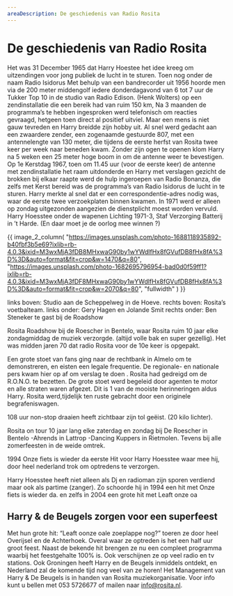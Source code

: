 ```yaml
---
areaDescription: De geschiedenis van Radio Rosita
---
```


# De geschiedenis van Radio Rosita

Het was 31 December 1965 dat Harry Hoestee het idee kreeg om uitzendingen voor jong publiek de lucht in te sturen. Toen nog onder de naam Radio Isidorus
Met behulp van een bandrecorder uit 1956 hoorde men via de 200 meter middengolf iedere donderdagavond van 6 tot 7 uur de Tukker Top 10 in de studio van Radio Edison. (Henk Wolters) op een zendinstallatie die een bereik had van ruim 150 km, Na 3 maanden de programma’s te hebben ingesproken werd telefonisch om reacties gevraagd, hetgeen toen direct al positief uitviel. Maar een mens is niet gauw tevreden en Harry breidde zijn hobby uit. Al snel werd gedacht aan een zwaardere zender, een zogenaamde gestuurde 807, met een antennelengte van 130 meter, die tijdens de eerste herfst van Rosita twee keer per week naar beneden kwam. Zonder zijn ogen te openen klom Harry na 5 weken een 25 meter hoge boom in om de antenne weer te bevestigen. Op 1e Kerstdag 1967, toen om 11.45 uur (voor de eerste keer) de antenne met zendinstallatie het raam uitdonderde en Harry met verslagen gezicht de brokken bij elkaar raapte werd de hulp ingeroepen van Radio Bonanza, die zelfs met Kerst bereid was de programma’s van Radio Isidorus de lucht in te sturen. Harry merkte al snel dat er een correspondentie-adres nodig was, waar de eerste twee verzoekplaten binnen kwamen.
In 1971 werd er alleen op zondag uitgezonden aangezien de dienstplicht moest worden vervuld. Harry Hoesstee onder de wapenen Lichting 1971-3, Staf Verzorging Batterij in ’t Harde. (En daar moet je de oorlog mee winnen ?)

{{ image_2_column(
  "https://images.unsplash.com/photo-1688118935892-b40fbf3b5e69?ixlib=rb-4.0.3&ixid=M3wxMjA3fDB8MHxwaG90by1wYWdlfHx8fGVufDB8fHx8fA%3D%3D&auto=format&fit=crop&w=1470&q=80",
  "https://images.unsplash.com/photo-1682695796954-bad0d0f59ff1?ixlib=rb-4.0.3&ixid=M3wxMjA3fDF8MHxwaG90by1wYWdlfHx8fGVufDB8fHx8fA%3D%3D&auto=format&fit=crop&w=2070&q=80",
  "fullwidth"
) }}

links boven: Studio aan de Scheppelweg in de Hoeve.
rechts boven:  Rosita’s voetbalteam.
links onder: Gery Hagen  en Jolande Smit
rechts onder: Ben Steneker te gast bij de Roadshow

Rosita Roadshow bij de Roescher in Bentelo, waar Rosita ruim 10 jaar elke zondagmiddag de muziek verzorgde.
(altijd volle bak en super gezellig). Het was midden jaren 70 dat radio Rosita voor de 10e keer is opgepakt.

Een grote stoet van fans ging naar de rechtbank in Almelo om te demonstreren, en eisten een legale frequentie. De regionale- en nationale pers kwam hier op af om verslag te doen .
Rosita had gedreigd om de R.O.N.O. te bezetten. De grote stoet werd begeleid door agenten te motor en alle straten waren afgezet. Dit is 1 van de mooiste herinneringen aldus Harry.
Rosita werd,tijdelijk ten ruste gebracht door een originele begrafeniswagen.

108 uur non-stop draaien heeft zichtbaar zijn tol geëist. (20 kilo lichter).

Rosita on tour 10 jaar lang elke zaterdag en zondag bij De Roescher in Bentelo -Ahrends in Lattrop -Dancing Kuppers in Rietmolen.
Tevens bij alle zomerfeesten in de weide omtrek.

1994 Onze fiets is wieder da eerste Hit voor Harry Hoesstee waar mee hij, door heel nederland trok om optredens te verzorgen.

Harry Hoesstee heeft niet alleen als Dj en radioman zijn sporen verdiend maar ook als partime (zanger).
Zo schoorde hij in 1994 een hit met Onze fiets is wieder da. en zelfs in 2004 een grote hit met Leaft onze oa
## Harry & de Beugels zorgen voor een superfeest

Met hun grote hit: “Leaft oonze oale zoeplappe nog?” toeren ze door heel Overijsel en de Achterhoek. Overal waar ze optreden is het een half uur groot feest. Naast de bekende hit brengen ze nu een compleet programma waarbij het feestgehalte 100% is. Ook verschijnen ze op veel radio en tv stations. Ook Groningen heeft Harry en de Beugels inmiddels ontdekt, en Nederland zal de komende tijd nog veel van ze horen!
Het Management van Harry & De Beugels is in handen van Rosita muziekorganisatie. Voor info kunt u bellen met 053 5726677 of mailen naar info@rosita.nl.